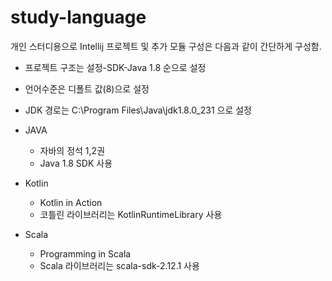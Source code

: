 # study-language
개인 스터디용으로 Intellij 프로젝트 및 추가 모듈 구성은 다음과 같이 간단하게 구성함.
- 프로젝트 구조는 설정-SDK-Java 1.8 순으로 설정
- 언어수준은 디폴트 값(8)으로 설정
- JDK 경로는 C:\Program Files\Java\jdk1.8.0_231 으로 설정


- JAVA
  - 자바의 정석 1,2권
  - Java 1.8 SDK 사용
- Kotlin
  - Kotlin in Action
  - 코틀린 라이브러리는 KotlinRuntimeLibrary 사용
- Scala
  - Programming in Scala 
  - Scala 라이브러리는 scala-sdk-2.12.1 사용